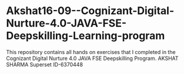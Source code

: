 # Akshat16-09--Cognizant-Digital-Nurture-4.0-JAVA-FSE-Deepskilling-Learning-program
This repository contains all hands on exercises that I completed in the Cognizant Digital Nurture 4.0 JAVA FSE Deepskilling Program. AKSHAT SHARMA Superset ID-6370448
